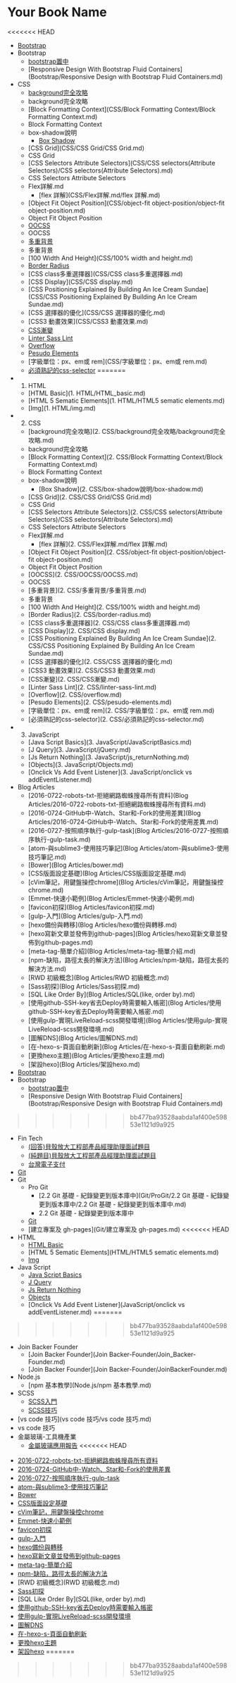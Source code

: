 # Your Book Name

<<<<<<< HEAD
- [Bootstrap](Bootstrap/bootstrap.md)
- Bootstrap
  * [bootstrap置中](Bootstrap/bootstrap置中.md)
  * [Responsive Design With Bootstrap Fluid Containers](Bootstrap/Responsive Design with Bootstrap Fluid Containers.md)
- CSS
  - [background完全攻略](CSS/background完全攻略/background完全攻略.md)
  - background完全攻略
  - [Block Formatting Context](CSS/Block Formatting Context/Block Formatting Context.md)
  - Block Formatting Context
  - box-shadow說明
    * [Box Shadow](CSS/box-shadow說明/box-shadow.md)
  - [CSS Grid](CSS/CSS Grid/CSS Grid.md)
  - CSS Grid
  - [CSS Selectors Attribute Selectors](CSS/CSS selectors(Attribute Selectors)/CSS selectors(Attribute Selectors).md)
  - CSS Selectors Attribute Selectors
  - Flex詳解.md
    * [flex 詳解](CSS/Flex詳解.md/flex 詳解.md)
  - [Object Fit Object Position](CSS/object-fit object-position/object-fit object-position.md)
  - Object Fit Object Position
  - [OOCSS](CSS/OOCSS/OOCSS.md)
  - OOCSS
  - [多重背景](CSS/多重背景/多重背景.md)
  - 多重背景
  * [100 Width And Height](CSS/100% width and height.md)
  * [Border Radius](CSS/border-radius.md)
  * [CSS class多重選擇器](CSS/CSS class多重選擇器.md)
  * [CSS Display](CSS/CSS display.md)
  * [CSS Positioning Explained By Building An Ice Cream Sundae](CSS/CSS Positioning Explained By Building An Ice Cream Sundae.md)
  * [CSS 選擇器的優化](CSS/CSS 選擇器的優化.md)
  * [CSS3 動畫效果](CSS/CSS3 動畫效果.md)
  * [CSS漸變](CSS/CSS漸變.md)
  * [Linter Sass Lint](CSS/linter-sass-lint.md)
  * [Overflow](CSS/overflow.md)
  * [Pesudo Elements](CSS/pesudo-elements.md)
  * [字級單位：px、em或 rem](CSS/字級單位：px、em或 rem.md)
  * [必須熟記的css-selector](CSS/必須熟記的css-selector.md)
=======
- 1. HTML
  * [HTML Basic](1. HTML/HTML_basic.md)
  * [HTML 5 Sematic Elements](1. HTML/HTML5 sematic elements.md)
  * [Img](1. HTML/img.md)
- 2. CSS
  - [background完全攻略](2. CSS/background完全攻略/background完全攻略.md)
  - background完全攻略
  - [Block Formatting Context](2. CSS/Block Formatting Context/Block Formatting Context.md)
  - Block Formatting Context
  - box-shadow說明
    * [Box Shadow](2. CSS/box-shadow說明/box-shadow.md)
  - [CSS Grid](2. CSS/CSS Grid/CSS Grid.md)
  - CSS Grid
  - [CSS Selectors Attribute Selectors](2. CSS/CSS selectors(Attribute Selectors)/CSS selectors(Attribute Selectors).md)
  - CSS Selectors Attribute Selectors
  - Flex詳解.md
    * [flex 詳解](2. CSS/Flex詳解.md/flex 詳解.md)
  - [Object Fit Object Position](2. CSS/object-fit object-position/object-fit object-position.md)
  - Object Fit Object Position
  - [OOCSS](2. CSS/OOCSS/OOCSS.md)
  - OOCSS
  - [多重背景](2. CSS/多重背景/多重背景.md)
  - 多重背景
  * [100 Width And Height](2. CSS/100% width and height.md)
  * [Border Radius](2. CSS/border-radius.md)
  * [CSS class多重選擇器](2. CSS/CSS class多重選擇器.md)
  * [CSS Display](2. CSS/CSS display.md)
  * [CSS Positioning Explained By Building An Ice Cream Sundae](2. CSS/CSS Positioning Explained By Building An Ice Cream Sundae.md)
  * [CSS 選擇器的優化](2. CSS/CSS 選擇器的優化.md)
  * [CSS3 動畫效果](2. CSS/CSS3 動畫效果.md)
  * [CSS漸變](2. CSS/CSS漸變.md)
  * [Linter Sass Lint](2. CSS/linter-sass-lint.md)
  * [Overflow](2. CSS/overflow.md)
  * [Pesudo Elements](2. CSS/pesudo-elements.md)
  * [字級單位：px、em或 rem](2. CSS/字級單位：px、em或 rem.md)
  * [必須熟記的css-selector](2. CSS/必須熟記的css-selector.md)
- 3. JavaScript
  * [Java Script Basics](3. JavaScript/JavaScriptBasics.md)
  * [J Query](3. JavaScript/jQuery.md)
  * [Js Return Nothing](3. JavaScript/js_returnNothing.md)
  * [Objects](3. JavaScript/Objects.md)
  * [Onclick Vs Add Event Listener](3. JavaScript/onclick vs addEventListener.md)
- Blog Articles
  * [2016-0722-robots-txt-拒絕網路蜘蛛搜尋所有資料](Blog Articles/2016-0722-robots-txt-拒絕網路蜘蛛搜尋所有資料.md)
  * [2016-0724-GitHub中-Watch、Star和-Fork的使用差異](Blog Articles/2016-0724-GitHub中-Watch、Star和-Fork的使用差異.md)
  * [2016-0727-按照順序執行-gulp-task](Blog Articles/2016-0727-按照順序執行-gulp-task.md)
  * [atom-與sublime3-使用技巧筆記](Blog Articles/atom-與sublime3-使用技巧筆記.md)
  * [Bower](Blog Articles/bower.md)
  * [CSS版面設定基礎](Blog Articles/CSS版面設定基礎.md)
  * [cVim筆記，用鍵盤操控chrome](Blog Articles/cVim筆記，用鍵盤操控chrome.md)
  * [Emmet-快速小範例](Blog Articles/Emmet-快速小範例.md)
  * [favicon初探](Blog Articles/favicon初探.md)
  * [gulp-入門](Blog Articles/gulp-入門.md)
  * [hexo備份與轉移](Blog Articles/hexo備份與轉移.md)
  * [hexo寫新文章並發佈到github-pages](Blog Articles/hexo寫新文章並發佈到github-pages.md)
  * [meta-tag-簡單介紹](Blog Articles/meta-tag-簡單介紹.md)
  * [npm-缺陷，路徑太長的解決方法](Blog Articles/npm-缺陷，路徑太長的解決方法.md)
  * [RWD 初級概念](Blog Articles/RWD 初級概念.md)
  * [Sass初探](Blog Articles/Sass初探.md)
  * [SQL Like Order By](Blog Articles/SQL(like, order by).md)
  * [使用github-SSH-key省去Deploy時需要輸入帳密](Blog Articles/使用github-SSH-key省去Deploy時需要輸入帳密.md)
  * [使用gulp-實現LiveReload-scss開發環境](Blog Articles/使用gulp-實現LiveReload-scss開發環境.md)
  * [圖解DNS](Blog Articles/圖解DNS.md)
  * [在-hexo-s-頁面自動刷新](Blog Articles/在-hexo-s-頁面自動刷新.md)
  * [更換hexo主題](Blog Articles/更換hexo主題.md)
  * [架設hexo](Blog Articles/架設hexo.md)
- [Bootstrap](Bootstrap/bootstrap.md)
- Bootstrap
  * [bootstrap置中](Bootstrap/bootstrap置中.md)
  * [Responsive Design With Bootstrap Fluid Containers](Bootstrap/Responsive Design with Bootstrap Fluid Containers.md)
>>>>>>> bb477ba93528aabda1af400e59853e1121d9a925
- Fin Tech
  * [(回答)貝殼放大工程部產品經理助理面試題目](FinTech/(回答)貝殼放大工程部產品經理助理面試題目.md)
  * [(純題目)貝殼放大工程部產品經理助理面試題目](FinTech/(純題目)貝殼放大工程部產品經理助理面試題目.md)
  * [台灣電子支付](FinTech/台灣電子支付.md)
- [Git](Git/git.md)
- Git
  - Pro Git
    - [2.2 Git 基礎 - 紀錄變更到版本庫中](Git/ProGit/2.2 Git 基礎 - 紀錄變更到版本庫中/2.2 Git 基礎 - 紀錄變更到版本庫中.md)
    - 2.2 Git 基礎 - 紀錄變更到版本庫中
  * [Git](Git/git.md)
  * [建立專案及 gh-pages](Git/建立專案及 gh-pages.md)
<<<<<<< HEAD
- HTML
  * [HTML Basic](HTML/HTML_basic.md)
  * [HTML 5 Sematic Elements](HTML/HTML5 sematic elements.md)
  * [Img](HTML/img.md)
- Java Script
  * [Java Script Basics](JavaScript/JavaScriptBasics.md)
  * [J Query](JavaScript/jQuery.md)
  * [Js Return Nothing](JavaScript/js_returnNothing.md)
  * [Objects](JavaScript/Objects.md)
  * [Onclick Vs Add Event Listener](JavaScript/onclick vs addEventListener.md)
=======
>>>>>>> bb477ba93528aabda1af400e59853e1121d9a925
- Join Backer Founder
  * [Join Backer Founder](Join Backer-Founder/Join_Backer-Founder.md)
  * [Join Backer Founder](Join Backer-Founder/JoinBackerFounder.md)
- Node.js
  * [npm 基本教學](Node.js/npm 基本教學.md)
- SCSS
  * [SCSS入門](SCSS/SCSS入門.md)
  * [SCSS技巧](SCSS/SCSS技巧.md)
- [vs code 技巧](vs code 技巧/vs code 技巧.md)
- vs code 技巧
- 金屬玻璃-工具機產業
  * [金屬玻璃應用報告](金屬玻璃-工具機產業/金屬玻璃應用報告.md)
<<<<<<< HEAD
* [2016-0722-robots-txt-拒絕網路蜘蛛搜尋所有資料](2016-0722-robots-txt-拒絕網路蜘蛛搜尋所有資料.md)
* [2016-0724-GitHub中-Watch、Star和-Fork的使用差異](2016-0724-GitHub中-Watch、Star和-Fork的使用差異.md)
* [2016-0727-按照順序執行-gulp-task](2016-0727-按照順序執行-gulp-task.md)
* [atom-與sublime3-使用技巧筆記](atom-與sublime3-使用技巧筆記.md)
* [Bower](bower.md)
* [CSS版面設定基礎](CSS版面設定基礎.md)
* [cVim筆記，用鍵盤操控chrome](cVim筆記，用鍵盤操控chrome.md)
* [Emmet-快速小範例](Emmet-快速小範例.md)
* [favicon初探](favicon初探.md)
* [gulp-入門](gulp-入門.md)
* [hexo備份與轉移](hexo備份與轉移.md)
* [hexo寫新文章並發佈到github-pages](hexo寫新文章並發佈到github-pages.md)
* [meta-tag-簡單介紹](meta-tag-簡單介紹.md)
* [npm-缺陷，路徑太長的解決方法](npm-缺陷，路徑太長的解決方法.md)
* [RWD 初級概念](RWD 初級概念.md)
* [Sass初探](Sass初探.md)
* [SQL Like Order By](SQL(like, order by).md)
* [使用github-SSH-key省去Deploy時需要輸入帳密](使用github-SSH-key省去Deploy時需要輸入帳密.md)
* [使用gulp-實現LiveReload-scss開發環境](使用gulp-實現LiveReload-scss開發環境.md)
* [圖解DNS](圖解DNS.md)
* [在-hexo-s-頁面自動刷新](在-hexo-s-頁面自動刷新.md)
* [更換hexo主題](更換hexo主題.md)
* [架設hexo](架設hexo.md)
=======
>>>>>>> bb477ba93528aabda1af400e59853e1121d9a925
